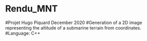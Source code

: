# Rendu_MNT
#Projet Hugo Piquard December 2020
#Generation of a 2D image representing the altitude of a submarine terrain from coordinates.
#Language: C++
